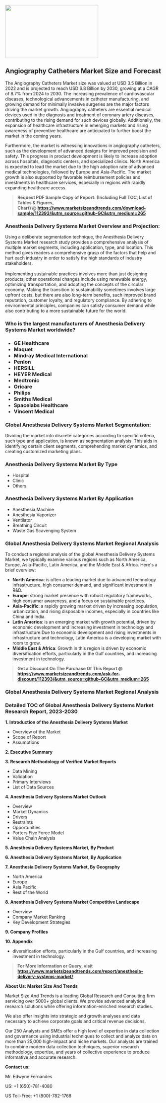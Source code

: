 <p><img class="alignnone size-medium wp-image-20088" src="https://ffe5etoiles.com/wp-content/uploads/2024/12/MST1-300x171.png" alt="" width="300" height="171" /></p><h2>Angiography Catheters Market Size and Forecast</h2><p>The Angiography Catheters Market size was valued at USD 3.5 Billion in 2022 and is projected to reach USD 6.8 Billion by 2030, growing at a CAGR of 8.7% from 2024 to 2030. The increasing prevalence of cardiovascular diseases, technological advancements in catheter manufacturing, and growing demand for minimally invasive surgeries are the major factors driving the market growth. Angiography catheters are essential medical devices used in the diagnosis and treatment of coronary artery diseases, contributing to the rising demand for such devices globally. Additionally, the expansion of healthcare infrastructure in emerging markets and rising awareness of preventive healthcare are anticipated to further boost the market in the coming years.</p><p>Furthermore, the market is witnessing innovations in angiography catheters, such as the development of advanced designs for improved precision and safety. This progress in product development is likely to increase adoption across hospitals, diagnostic centers, and specialized clinics. North America is expected to lead the market due to the high adoption rate of advanced medical technologies, followed by Europe and Asia-Pacific. The market growth is also supported by favorable reimbursement policies and investments in healthcare services, especially in regions with rapidly expanding healthcare access. </p></p><blockquote id="" class=""><strong>Request PDF Sample Copy of Report: (Including Full TOC, List of Tables &amp; Figures, Chart)&nbsp;@&nbsp;<strong><a href="https://www.marketsizeandtrends.com/download-sample/112393/&utm_source=github-GC&utm_medium=265" target="_blank">https://www.marketsizeandtrends.com/download-sample/112393/&utm_source=github-GC&utm_medium=265</a></strong></strong></blockquote><h3 id="" class="">Anesthesia Delivery Systems Market&nbsp;Overview and Projection:</h3><p id="" class="">Using a deliberate segmentation technique, the Anesthesia Delivery Systems Market research study provides a comprehensive analysis of multiple market segments, including application, type, and location. This method gives readers a comprehensive grasp of the factors that help and hurt each industry in order to satisfy the high standards of industry stakeholders. <br /> <br />Implementing sustainable practices involves more than just designing products; other operational changes include using renewable energy, optimizing transportation, and adopting the concepts of the circular economy. Making the transition to sustainability sometimes involves large upfront costs, but there are also long-term benefits, such improved brand reputation, customer loyalty, and regulatory compliance. By adhering to environmental principles, companies can satisfy consumer demand while also contributing to a more sustainable future for the world.</p><h3 id="" class="">Who is the largest manufacturers of&nbsp;Anesthesia Delivery Systems Market worldwide?</h3><h3 class=""><p><ul><li>GE Healthcare </li><li> Maquet </li><li> Mindray Medical International </li><li> Penlon </li><li> HERSILL </li><li> HEYER Medical </li><li> Medtronic </li><li> Oricare </li><li> Philips </li><li> Smiths Medical </li><li> Spacelabs Healthcare </li><li> Vincent Medical</li></ul></p></h3><h3 id="" class="">Global&nbsp;Anesthesia Delivery Systems Market Segmentation:</h3><p id="" class="">Dividing the market into discrete categories according to specific criteria, such type and application, is known as segmentation analysis. This aids in identifying certain client segments, comprehending market dynamics, and creating customized marketing plans.</p><h3 id="" class="">Anesthesia Delivery Systems Market&nbsp;By Type</h3><p><p><ul><li>Hospital</li><li> Clinic</li><li> Others</p></li></ul></p></p><h3 id="" class="">Anesthesia Delivery Systems Market&nbsp;By Application</h3><p class=""><p><ul><li>Anesthesia Machine</li><li> Anesthesia Vaporizer</li><li> Ventilator</li><li> Breathing Circuit</li><li> Waste Gas Scavenging System</li></ul></p></p><h3 id="" class="">Global Anesthesia Delivery Systems Market Regional Analysis</h3><p id="" class="">To conduct a regional analysis of the global Anesthesia Delivery Systems Market, we typically examine various regions such as North America, Europe, Asia-Pacific, Latin America, and the Middle East &amp; Africa. Here's a brief overview:</p><ul><li><strong>North America</strong>: is often a leading market due to advanced technology infrastructure, high consumer demand, and significant investment in R&amp;D.</li><li><strong>Europe</strong>: strong market presence with robust regulatory frameworks, high consumer awareness, and a focus on sustainable practices.</li><li><strong>Asia-Pacific</strong>: a rapidly growing market driven by increasing population, urbanization, and rising disposable incomes, especially in countries like China and India.</li><li><strong>Latin America</strong>: is an emerging market with growth potential, driven by economic development and increasing investment in technology and infrastructure.Due to economic development and rising investments in infrastructure and technology, Latin America is a developing market with room to grow.</li><li><strong>Middle East &amp; Africa</strong>: Growth in this region is driven by economic diversification efforts, particularly in the Gulf countries, and increasing investment in technology.</li></ul><blockquote id="" class=""><strong>Get a Discount On The Purchase Of This Report @ <strong><a href="https://www.marketsizeandtrends.com/ask-for-discount/112393/&utm_source=github-GC&utm_medium=265" target="_blank">https://www.marketsizeandtrends.com/ask-for-discount/112393/&utm_source=github-GC&utm_medium=265</a></strong></strong></blockquote><h3 id="" class="">Global Anesthesia Delivery Systems Market Regional Analysis</h3><h3 id="" class="">Detailed TOC of Global Anesthesia Delivery Systems Market Research Report, 2023-2030</h3><p id="" class=""><strong>1. Introduction of the Anesthesia Delivery Systems Market</strong></p><ul><li>Overview of the Market</li><li>Scope of Report</li><li>Assumptions</li></ul><p id="" class=""><strong>2. Executive Summary</strong></p><p id="" class=""><strong>3. Research Methodology of Verified Market Reports</strong></p><ul><li>Data Mining</li><li>Validation</li><li>Primary Interviews</li><li>List of Data Sources</li></ul><p id="" class=""><strong>4. Anesthesia Delivery Systems Market Outlook</strong></p><ul><li>Overview</li><li>Market Dynamics</li><li>Drivers</li><li>Restraints</li><li>Opportunities</li><li>Porters Five Force Model</li><li>Value Chain Analysis</li></ul><p id="" class=""><strong>5. Anesthesia Delivery Systems Market, By Product</strong></p><p id="" class=""><strong>6. Anesthesia Delivery Systems Market, By Application</strong></p><p id="" class=""><strong>7. Anesthesia Delivery Systems Market, By Geography</strong></p><ul><li>North America</li><li>Europe</li><li>Asia Pacific</li><li>Rest of the World</li></ul><p id="" class=""><strong>8. Anesthesia Delivery Systems Market Competitive Landscape</strong></p><ul><li>Overview</li><li>Company Market Ranking</li><li>Key Development Strategies</li></ul><p id="" class=""><strong>9. Company Profiles</strong></p><p id="" class=""><strong>10. Appendix</strong></p><ul><li>diversification efforts, particularly in the Gulf countries, and increasing investment in technology.</li></ul><blockquote id="" class=""><strong>For More Information or Query, visit <strong><strong><a href="https://www.marketsizeandtrends.com/report/anesthesia-delivery-systems-market/" target="_blank">https://www.marketsizeandtrends.com/report/anesthesia-delivery-systems-market/</a></strong></strong></strong></blockquote><p id="" class=""><strong>About Us: Market Size And Trends</strong></p><p id="" class="">Market Size And Trends is a leading Global Research and Consulting firm servicing over 5000+ global clients. We provide advanced analytical research solutions while offering information-enriched research studies.</p><p id="" class="">We also offer insights into strategic and growth analyses and data necessary to achieve corporate goals and critical revenue decisions.</p><p id="" class="">Our 250 Analysts and SMEs offer a high level of expertise in data collection and governance using industrial techniques to collect and analyze data on more than 25,000 high-impact and niche markets. Our analysts are trained to combine modern data collection techniques, superior research methodology, expertise, and years of collective experience to produce informative and accurate research.</p><p id="" class=""><strong>Contact us:</strong></p><p id="" class="">Mr. Edwyne Fernandes</p><p id="" class="">US: +1 (650)-781-4080</p><p id="" class="">US Toll-Free: +1 (800)-782-1768</p>
